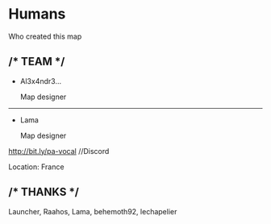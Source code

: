 Humans
===
Who created this map

/* TEAM */
---
 
* Al3x4ndr3...

    Map designer

---
* Lama

    Map designer

http://bit.ly/pa-vocal //Discord


Location: France


/* THANKS */
---


Launcher, Raahos, Lama, behemoth92, lechapelier
